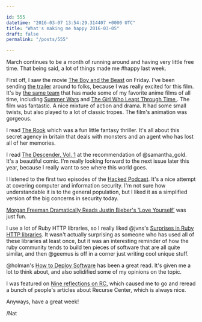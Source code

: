 ```yaml
---

id: 555
datetime: "2016-03-07 13:54:29.314407 +0000 UTC"
title: "What's making me happy 2016-03-05"
draft: false
permalink: "/posts/555"

---
```


March continues to be a month of running around and having very little free time. That being said, a lot of things made me #happy last week.

First off, I saw the movie [The Boy and the Beast](https://en.wikipedia.org/wiki/The_Boy_and_the_Beast) on Friday. I've been sending [the trailer](https://www.youtube.com/watch?v=dlL7c8sQjko) around to folks, because I was really excited for this film. It's by [the same team](https://en.wikipedia.org/wiki/Mamoru_Hosoda) that has made some of my favorite anime films of all time, including [Summer Wars](https://en.wikipedia.org/wiki/Summer_Wars) and [The Girl Who Leapt Through Time
](https://en.wikipedia.org/wiki/The_Girl_Who_Leapt_Through_Time_(2006_film)). The film was fantastic. A nice mixture of action and drama. It had some small twists, but also played to a lot of classic tropes. The film's animation was gorgeous.

I read [The Rook](https://www.goodreads.com/book/show/12988330-the-rook) which was a fun little fantasy thriller. It's all about this secret agency in britain that deals with monsters and an agent who has lost all of her memories.

I read [The Descender, Vol. 1](https://www.goodreads.com/book/show/25546167-descender-vol-1) at the recommendation of @samantha_gold. It's a beautiful comic. I'm really looking forward to the next issue later this year, because I really want to see where this world goes.

I listened to the first two episodes of the [Hacked Podcast](http://www.hackedpodcast.com/). It's a nice attempt at covering computer and information security. I'm not sure how understandable it is to the general population, but I liked it as a simplified version of the big concerns in security today.

[Morgan Freeman Dramatically Reads Justin Bieber's 'Love Yourself'](https://www.youtube.com/watch?v=NRKZh-2j4PY&feature=youtu.be) was just fun.

I use a lot of Ruby HTTP libraries, so I really liked @jvns's [Surprises in Ruby HTTP libraries](http://jvns.ca/blog/2016/03/04/whats-up-with-ruby-http-libraries/). It wasn't actually surprising as someone who has used all of these libraries at least once, but it was an interesting reminder of how the ruby community tends to build ten pieces of software that are all quite similar, and then @geemus is off in a corner just writing cool unique stuff.

@holman's [How to Deploy Software](https://zachholman.com/posts/deploying-software) has been a great read. It's given me a lot to think about, and also solidified some of my opinions on the topic.

I was featured on [Nine reflections on RC](https://www.recurse.com/blog/102-nine-reflections-on-rc), which caused me to go and reread a bunch of people's articles about Recurse Center, which is always nice.

Anyways, have a great week!

/Nat
